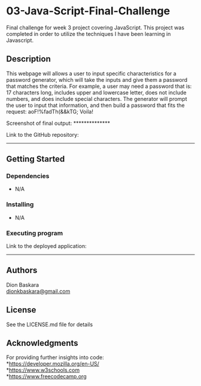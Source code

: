 # 03-Java-Script-Final-Challenge
Final challenge for week 3 project covering JavaScript. This project was completed in order to utilize the techniques I have been learning in Javascript.

## Description

This webpage will allows a user to input specific characteristics for a password generator, which will take the inputs and give them a password that matches the criteria. For example, a user may need a password that is: 17 characters long, includes upper and lowercase letter, does not include numbers, and does include special characters. The generator will prompt the user to input that information, and then build a password that fits the request: aoF!%fadTh(&&kTG; Voila!

Screenshot of final output: **************

Link to the GitHub repository:  
************  

## Getting Started

### Dependencies

* N/A

### Installing

* N/A

### Executing program

Link to the deployed application:    
***************

## Authors

Dion Baskara  
dionkbaskara@gmail.com

## License

See the LICENSE.md file for details

## Acknowledgments

For providing further insights into code:    
*https://developer.mozilla.org/en-US/  
*https://www.w3schools.com  
*https://www.freecodecamp.org  
